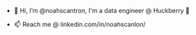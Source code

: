 - 👋 Hi, I’m @noahscantron, I'm a data engineer @ Huckberry 🌲

- 📫 Reach me @ linkedin.com/in/noahscanlon/
